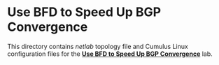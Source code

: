 # Use BFD to Speed Up BGP Convergence

This directory contains *netlab* topology file and Cumulus Linux configuration files for the **[Use BFD to Speed Up BGP Convergence](https://ipspace.github.io/bgplab/basic/7-bfd/)** lab.
